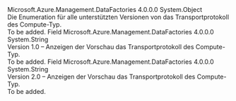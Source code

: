 <Type Name="TransportProtocolVersion" FullName="Microsoft.Azure.Management.DataFactories.Core.Registration.Models.TransportProtocolVersion">
  <TypeSignature Language="C#" Value="public static class TransportProtocolVersion" />
  <TypeSignature Language="ILAsm" Value=".class public auto ansi abstract sealed beforefieldinit TransportProtocolVersion extends System.Object" />
  <TypeSignature Language="DocId" Value="T:Microsoft.Azure.Management.DataFactories.Core.Registration.Models.TransportProtocolVersion" />
  <TypeSignature Language="VB.NET" Value="Public Class TransportProtocolVersion" />
  <TypeSignature Language="F#" Value="type TransportProtocolVersion = class" />
  <AssemblyInfo>
    <AssemblyName>Microsoft.Azure.Management.DataFactories</AssemblyName>
    <AssemblyVersion>4.0.0.0</AssemblyVersion>
  </AssemblyInfo>
  <Base>
    <BaseTypeName>System.Object</BaseTypeName>
  </Base>
  <Interfaces />
  <Docs>
    <summary>
            Die Enumeration für alle unterstützten Versionen von das Transportprotokoll des Compute-Typ.
            </summary>
    <remarks>To be added.</remarks>
  </Docs>
  <Members>
    <Member MemberName="V1">
      <MemberSignature Language="C#" Value="public const string V1;" />
      <MemberSignature Language="ILAsm" Value=".field public static literal string V1" />
      <MemberSignature Language="DocId" Value="F:Microsoft.Azure.Management.DataFactories.Core.Registration.Models.TransportProtocolVersion.V1" />
      <MemberSignature Language="VB.NET" Value="Public Const V1 As String " />
      <MemberSignature Language="F#" Value="val mutable V1 : string" Usage="Microsoft.Azure.Management.DataFactories.Core.Registration.Models.TransportProtocolVersion.V1" />
      <MemberType>Field</MemberType>
      <AssemblyInfo>
        <AssemblyName>Microsoft.Azure.Management.DataFactories</AssemblyName>
        <AssemblyVersion>4.0.0.0</AssemblyVersion>
      </AssemblyInfo>
      <ReturnValue>
        <ReturnType>System.String</ReturnType>
      </ReturnValue>
      <Docs>
        <summary>
            Version 1.0 – Anzeigen der Vorschau das Transportprotokoll des Compute-Typ.
            </summary>
        <remarks>To be added.</remarks>
      </Docs>
    </Member>
    <Member MemberName="V2">
      <MemberSignature Language="C#" Value="public const string V2;" />
      <MemberSignature Language="ILAsm" Value=".field public static literal string V2" />
      <MemberSignature Language="DocId" Value="F:Microsoft.Azure.Management.DataFactories.Core.Registration.Models.TransportProtocolVersion.V2" />
      <MemberSignature Language="VB.NET" Value="Public Const V2 As String " />
      <MemberSignature Language="F#" Value="val mutable V2 : string" Usage="Microsoft.Azure.Management.DataFactories.Core.Registration.Models.TransportProtocolVersion.V2" />
      <MemberType>Field</MemberType>
      <AssemblyInfo>
        <AssemblyName>Microsoft.Azure.Management.DataFactories</AssemblyName>
        <AssemblyVersion>4.0.0.0</AssemblyVersion>
      </AssemblyInfo>
      <ReturnValue>
        <ReturnType>System.String</ReturnType>
      </ReturnValue>
      <Docs>
        <summary>
            Version 2.0 – Anzeigen der Vorschau das Transportprotokoll des Compute-Typ.
            </summary>
        <remarks>To be added.</remarks>
      </Docs>
    </Member>
  </Members>
</Type>